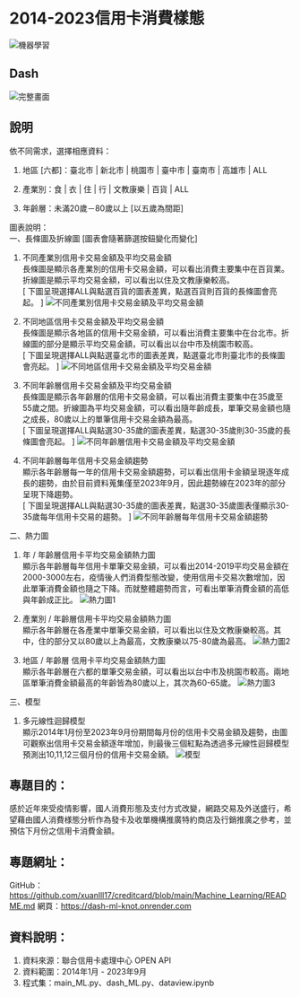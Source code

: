 # 2014-2023信用卡消費樣態
![機器學習](./images/機器學習.png)

## Dash
![完整畫面](./images/dash.png)

## 說明
依不同需求，選擇相應資料：
1. 地區 [六都]：臺北市 | 新北市 | 桃園市 | 臺中市 | 臺南市 | 高雄市 | ALL

2. 產業別：食 | 衣 | 住 | 行 | 文教康樂 | 百貨 | ALL

3. 年齡層：未滿20歲－80歲以上 [以五歲為間距]

圖表說明：  
一、長條圖及折線圖 [圖表會隨著篩選按鈕變化而變化]  
1. 不同產業別信用卡交易金額及平均交易金額  
長條圖是顯示各產業別的信用卡交易金額，可以看出消費主要集中在百貨業。折線圖是顯示平均交易金額，可以看出以住及文教康樂較高。  
[ 下圖呈現選擇ALL與點選百貨的圖表差異，點選百貨則百貨的長條圖會亮起。 ]
![不同產業別信用卡交易金額及平均交易金額](./images/不同產業別信用卡交易金額.png)   

2. 不同地區信用卡交易金額及平均交易金額  
長條圖是顯示各地區的信用卡交易金額，可以看出消費主要集中在台北市。折線圖的部分是顯示平均交易金額，可以看出以台中市及桃園市較高。  
[ 下圖呈現選擇ALL與點選臺北市的圖表差異，點選臺北市則臺北市的長條圖會亮起。 ]
![不同地區信用卡交易金額及平均交易金額](./images/不同地區信用卡交易金額.png)

3. 不同年齡層信用卡交易金額及平均交易金額  
長條圖是顯示各年齡層的信用卡交易金額，可以看出消費主要集中在35歲至55歲之間。折線圖為平均交易金額，可以看出隨年齡成長，單筆交易金額也隨之成長，80歲以上的單筆信用卡交易金額為最高。  
[ 下圖呈現選擇ALL與點選30-35歲的圖表差異，點選30-35歲則30-35歲的長條圖會亮起。 ]
![不同年齡層信用卡交易金額及平均交易金額](./images/不同年齡層信用卡交易金額.png)

4. 不同年齡層每年信用卡交易金額趨勢  
顯示各年齡層每一年的信用卡交易金額趨勢，可以看出信用卡金額呈現逐年成長的趨勢，由於目前資料蒐集僅至2023年9月，因此趨勢線在2023年的部分呈現下降趨勢。  
[ 下圖呈現選擇ALL與點選30-35歲的圖表差異，點選30-35歲圖表僅顯示30-35歲每年信用卡交易的趨勢。 ]
![不同年齡層每年信用卡交易金額趨勢](./images/不同年齡層每年信用卡交易金額趨勢.png) 

二、熱力圖  
1. 年 / 年齡層信用卡平均交易金額熱力圖   
顯示各年齡層每年信用卡單筆交易金額，可以看出2014-2019平均交易金額在2000-3000左右，疫情後人們消費型態改變，使用信用卡交易次數增加，因此單筆消費金額也隨之下降。而就整體趨勢而言，可看出單筆消費金額的高低與年齡成正比。
![熱力圖1](./images/熱力圖1.png)

2. 產業別 / 年齡層信用卡平均交易金額熱力圖  
顯示各年齡層在各產業中單筆交易金額，可以看出以住及文教康樂較高。其中，住的部分又以80歲以上為最高，文教康樂以75-80歲為最高。
![熱力圖2](./images/熱力圖2.png)

3. 地區 / 年齡層 信用卡平均交易金額熱力圖  
顯示各年齡層在六都的單筆交易金額，可以看出以台中市及桃園市較高。兩地區單筆消費金額最高的年齡皆為80歲以上，其次為60-65歲。
![熱力圖3](./images/熱力圖3.png)

三、模型  
1. 多元線性迴歸模型  
顯示2014年1月份至2023年9月份期間每月份的信用卡交易金額及趨勢，由圖可觀察出信用卡交易金額逐年增加，則最後三個紅點為透過多元線性迴歸模型預測出10,11,12三個月份的信用卡交易金額。
![模型](./images/模型.png)


## 專題目的：
感於近年來受疫情影響，國人消費形態及支付方式改變，網路交易及外送盛行，希望藉由國人消費様態分析作為發卡及收單機構推廣特約商店及行銷推廣之參考，並預估下月份之信用卡消費金額。
## 專題網址：
GitHub：https://github.com/xuanlll17/creditcard/blob/main/Machine_Learning/README.md
網頁：https://dash-ml-knot.onrender.com
## 資料說明：
1. 資料來源：聯合信用卡處理中心 OPEN API
2. 資料範圍：2014年1月 - 2023年9月
3. 程式集：main_ML.py、dash_ML.py、dataview.ipynb